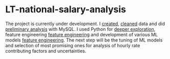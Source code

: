 # LT-national-salary-analysis
The project is currently under development. I  [created](SQL/01_create.sql),  [cleaned](SQL/02_tidy.sql) data and did [preliminary analysis](SQL/03_Analysis.sql) with MySQL. I used Python for [deeper exploration](python/01-Initial_exploration.ipynb), feature engineering [feature engineering](python/02-Feature_engineering.ipynb) and development of various ML models [feature engineering](python). The next step will be the tuning of ML models and selection of most promising ones for analysis of hourly rate contributing factors and uncertainties. 
